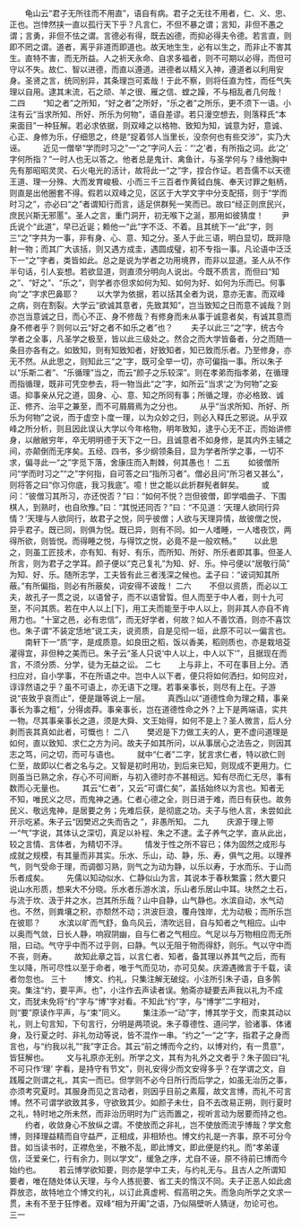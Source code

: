 <!-- { "loadSidebar": true } -->
　　龟山云“君子无所往而不用直”，语自有病。君子之无往不用者，仁、义、忠、正也。岂悻然挟一直以孤行天下乎？凡言仁，不但不暴之谓；言知，非但不愚之谓；言勇，非但不怯之谓。言德必有得，既去凶德，而抑必得夫令德。若言直，则即不罔之谓。道者，离乎非道而即道也。故天地生生，必有以生之，而非止不害其生。直特不害，而无所益。人之祈天永命、自求多福者，则不可期以必得，而但可守以不失。故仁、智以进德，而直以遵道。进德者以精义入神，遵道者以利用安身。圣贤之言，统同别异，其条理岂可紊哉！于此不察，则将任直为性，而任气失理以自用。逮其末流，石之顽、羊之很、雁之信、螳之躁，不与相乱者几何哉！ 
二四
　　“知之者”之所知，“好之者”之所好，“乐之者”之所乐，更不须下一语。小注有云“当求所知、所好、所乐为何物”，语自差谬。若只漫空想去，则落释氏“本来面目”一种狂解。若必求依据，则双峰之以格物、致知为知，诚意为好，意诚、心正、身修为乐，仔细思之，终是“捉着邻人当里长，没奈何也有些交涉”，实乃大诬。 
　　近见一僧举“学而时习之”一“之”字问人云：“‘之’者，有所指之词。此‘之’ 字何所指？”一时人也无以答之。他者总是鬼计、禽鱼计，与圣学何与？缘他胸中先有那昭昭灵灵、石火电光的活计，故将此一“之”字，捏合作证。若吾儒不以天德王道、理一分殊、大而发育峻极、小而三千三百者作黄钺白旄、奉天讨罪之魁柄，则直是出他圈套不得。假若以双峰之见，区区于大学文字中分支配搭，则于“学而时习之”，亦必曰“之”者谓知行而言，适足供群髡一笑而已。故曰“经正则庶民兴，庶民兴斯无邪慝”。圣人之言，重门洞开，初无喉下之涎，那用如彼猜度！ 
　　尹氏说个“此道”，早已近诞；赖他一“此”字不泛、不着。且其统下一“此”字，则三“之”字共为一事，非有身、心、意、知之分。圣人于此三语，明白显切，既非隐射一物；而其广大该括，则又遇方成圭，遇圆成璧，初不专指一事。凡论语中泛泛下一“之”字者，类皆如此。总之是说为学者之功用境界，而非以显道。圣人从不作半句话，引人妄想。若欲显道，则直须分明向人说出。今既不质言，而但曰“知之”、“好之”、“乐之”，则学者亦但求如何为知、如何为好、如何为乐而已。何事向“之”字求巴鼻耶？ 
　　以大学为依据，若以括其全者为说，意亦无害。而双峰之病，则在割裂。大学云“欲诚其意者，先致其知”，岂当致知之日而意不诚哉？则亦岂当意诚之日，而心不正、身不修哉？有修身而未从事于诚意者矣，有诚其意而身不修者乎？则何以云“好之者不如乐之者”也？ 
　　夫子以此三“之”字，统古今学者之全事，凡圣学之极至，皆以此三级处之。然合之而大学皆备者，分之而随一条目亦各有之。如致知，则有知致知者，好致知者，知已致而乐者。乃至修身，亦无不然。从此思之，则知此三“之”字，既可全举一切，亦可偏指一事。所以朱子以“乐斯二者”、“乐循理”当之，而云“颜子之乐较深”。则在孝弟而指孝弟，在循理而指循理，既非可凭空参去，将一物当此“之”字，如所云“当求‘之’为何物”之妄语。抑事亲从兄之道，固身、心、意、知之所同有事；所循之理，亦必格致、诚正、修齐、治平之兼至，而不可屑屑焉为之分也。 
　　从乎“当求所知、所好、所乐为何物”之说，而于虚空卜度一理，以为众妙之归，则必入释氏之邪说。从乎双峰之所分析，则且因此误认大学以今年格物，明年致知，逮乎心无不正，而始讲修身，以敝敝穷年，卒无明明德于天下之一日。且诚意者不如身修，是其内外主辅之间，亦颠倒而无序矣。五经、四书，多少纲领条目，显为学者所学之事，一切不求，偏寻此一“之”字觅下落，舍康庄而入荆棘，何其愚也！ 
二五 
　　如彼僧所问“学而时习之”“之”字何指，自可答之曰“指所习者”。僧必且问“所习者又甚么”，则将答之曰“你习你底，我习我底”。噫！世之能以此折群髡者鲜矣。 
　　或问：“彼僧习其所习，亦还悦否？”曰：“如何不悦？岂但彼僧，即学唱曲子、下围棋人，到熟时，也自欣豫。”曰：“其悦还同否？”曰：“不见道：‘天理人欲同行异情？’天理与人欲同行，故君子之悦，同乎彼僧；人欲与天理异情，故彼僧之悦，异乎君子。既已同，则俱为悦。既已异，则有不同。如一人嗜睡，一人嗜夜饮，两得所欲，则皆悦。而得睡之悦，与得饮之悦，必竟不是一般欢畅。” 
　　以此思之，则虽工匠技术，亦有知、有好、有乐，而所知、所好、所乐者即其事。但圣人所言，则为君子之学耳。颜子便以“克己复礼”为知、好、乐。仲弓便以“居敬行简” 为知、好、乐。随所志学，工夫皆有此三者浅深之候也。孟子曰：“诐词知其所蔽。”有所偏指，则必有所蔽矣，词安得不诐哉！ 
二六
　　不但以资质，而必以工夫，故孔子一贯之说，以语曾子，而不以语曾晢。但人而至于中人者，则十九可至，不问其质。若在中人以上[下]，用工夫而能至于中人以上，则非其人亦自不肯用力也。“十室之邑，必有忠信”，而无好学者，何故？如人不善饮酒，则亦不喜饮也。朱子谓“不装定恁地”说工夫，说资质，自是见彻一垣，此原不可以一偏言也。 
　　南轩下一“质”字，是成质意。如良田之稻，饭以香美，稻则质也，亦是栽培芟灌得宜，非但种之美而已。朱子云“圣人只说‘中人以上，中人以下’”，且据现在而言，不须分质、分学，徒为无益之讼。 
二七
　　上与非上，不可在事目上分。洒扫应对，自小学事，不在所语之中。岂中人以下者，便只将如何洒扫，如何应对，谆谆然语之乎？虽不可语上，亦无语下之理。若事亲事长，则尽有上在。子游说“丧致乎哀而止”，便是躐等说上一层。 
　　真西山以“道德性命为理之精，事亲事长为事之粗”，分得卤莽。事亲事长，岂在道德性命之外？上下是两端语，实共一物。尽其事亲事长之道，须是大舜、文王始得，如何不是上？圣人微言，后人分剥而丧其真如此者，可慨也！ 
二八
　　樊迟是下力做工夫的人，更不虚问道理是如何，直以致知、求仁之方为问。故夫子如其所问，以从事居心之法告之，则因其志之笃，问之切，而可与语也。 
　　就中“仁者”二字，犹言求仁者，特以欲仁则仁至，故即以仁者之名与之。又智是初时用功，到后来已知，则现成不更用力。仁则虽当已熟之余，存心不可间断，与初入德时亦不甚相远。知有尽而仁无尽，事有数而心无量也。 
　　其云“仁者”，又云“可谓仁矣”，盖括始终以为言也。知者无不知，唯民义之尽，而鬼神之通。仁者心德之全，则日进于难，而日有获也。故务民义、敬远鬼神，是居要之务；先难后获，是彻底之功。夫子与他人言，未尝如此开示吃紧。朱子云“因樊迟之失而告之 ”，非愚所知。 
二九
　　庆源于理上带一“气”字说，其体认之深切，真足以补程、朱之不逮。孟子养气之学，直从此出，较之言情、言体者，为精切不浮。 
　　情发于性之所不容已；体为固然之成形与成就之规模，有其量而非其实。乐水、乐山，动、静，乐、寿，俱气之用。以理养气，则气受命于理，而调御习熟，则气之为动为静，以乐以寿，于水而乐、于山而乐者成矣。 
　　先儒以知动似水、仁静似山为言，其说本于春秋繁露；然大要只说山水形质，想来大不分晓。乐水者乐游水滨，乐山者乐居山中耳。块然之土石，与流于坎、汲于井之水，岂其所乐哉？山中自静，山气静也。水滨自动，水气动也。不然，则粪壤之积，亦颓然不动；洪波巨浪，覆舟蚀岸，尤为动极；而所乐岂在彼耶？ 
　　水滨以旷而气舒，鱼鸟风云，清吹远目，自与知者之气相应。山中以奥而气敛，日长人静，响寂阴幽，自与仁者之气相应。气足以与万物相应而无所阻，曰动。气守乎中而不过乎则，曰静。气以无阻于物而得舒，则乐。气以守中而不丧，则寿。 
　　故知此章之旨，以言仁者、知者，备其理以养其气之后，而有生以降，所可尽性以至于命者，唯于气而见功，亦可见矣。庆源遇微言于千载，读者勿忽也。 
三十 
　　博文、约礼，只集注解无破绽。小注所引朱子语，自多鹘突。集注“约，要平声。也”，小注作去声读者误。勉斋亦疑要去声我以礼为不成文，而犹未免将“约”字与“博”字对看。不知此“约”字，与“博学”二字相对，则“要”原读作平声，与“束”同义。 
　　集注添一“动”字，博其学于文，而束其动以礼，则上句言知，下句言行，分明是两项说。朱子尊德性、道问学，验诸事、体诸身，及行夏之时、非礼勿动等说，皆不混作一串。“约之”一“之”字，指君子之身而言也，与“约我以礼”“我”字正合。其云“前之博而今之约，以博对约，有一贯意”，皆狂解也。 
　　文与礼原亦无别。所学之文，其有为礼外之文者乎？朱子固曰“礼不可只作‘理’ 字看，是持守有节文”，则礼安得少而文安得多乎？在学谓之文，自践履之则谓之礼，其实一而已。但学则不必今日所行而后学之，如虽无治历之事，亦须考究夏时。其服身而见之言动者，则因乎目前之素履，故文言博，而礼不可言博。然不可谓学欲致其多，守欲致其少。如颜子未仕，自不去改易正朔，则行夏时之礼，特时地之所未然，而非治历明时为广远而置之，视听言动为居要而持之也。 
　　约者，收敛身心不放纵之谓。不使放而之非礼，岂不使放而流乎博哉？学文愈博，则择理益精而自守益严，正相成，非相矫也。博文约礼是一齐事，原不可分今昔。如当读书时，正襟危坐，不散不乱，即此博文，即此便是约礼。而“孝弟谨信，泛爱亲仁，行有余力，则以学文”，缓急之序，尤自不诬，原不待前已博而今始约也。 
　　若云博学欲知要，则亦是学中工夫，与约礼无与。且古人之所谓知要者，唯在随处体认天理，与今人拣扼要、省工夫的惰汉不同。夫子正恶人如此卤莽放恣，故特地立个博文约礼，以订此真虚枵、假高明之失。而急向所学之文求一贯，未有不至于狂悖者。双峰“相为开阖”之语，乃似隔壁听人猜谜，勿论可也。 
三一
